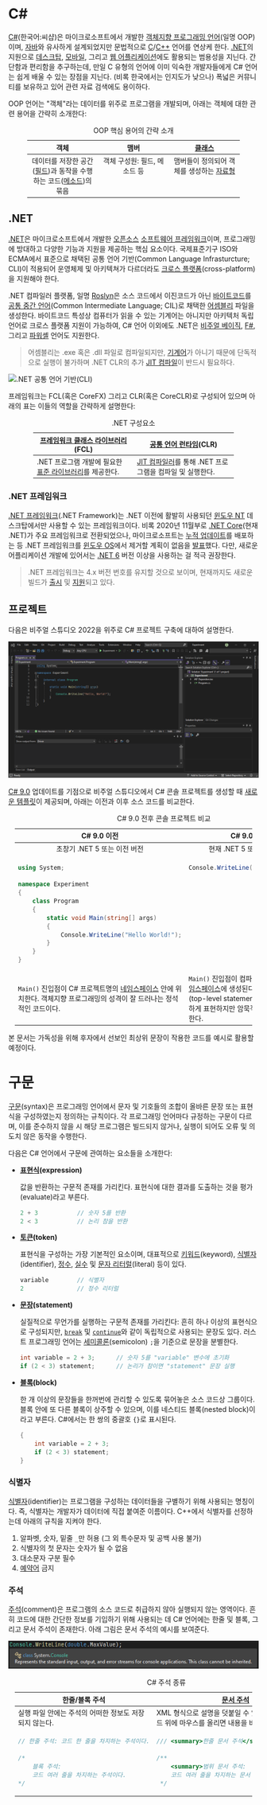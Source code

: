 # C#
[C#](https://learn.microsoft.com/en-us/dotnet/csharp/)(한국어:씨샵)은 마이크로소프트에서 개발한 [객체지향 프로그래밍 언어](https://ko.wikipedia.org/wiki/객체_지향_프로그래밍)(일명 OOP)이며, [자바](https://ko.wikipedia.org/wiki/자바_(프로그래밍_언어))와 유사하게 설계되었지만 문법적으로 [C](C.md)/[C++](Cpp.md) 언어를 연상케 한다. [.NET](#net)의 지원으로 [데스크탑](https://ko.wikipedia.org/wiki/응용_소프트웨어), [모바일](https://ko.wikipedia.org/wiki/모바일_응용_소프트웨어), 그리고 [웹 어플리케이션](https://ko.wikipedia.org/wiki/웹_애플리케이션)에도 활용되는 범용성을 지닌다. 간단함과 편리함을 추구하는데, 만일 C 유형의 언어에 이미 익숙한 개발자들에게 C# 언어는 쉽게 배울 수 있는 장점을 지닌다. (비록 한국에서는 인지도가 낮으나) 폭넓은 커뮤니티를 보유하고 있어 관련 자료 검색에도 용이하다.

OOP 언어는 "객체"라는 데이터를 위주로 프로그램을 개발되며, 아래는 객체에 대한 관련 용어을 간략히 소개한다:

<table style="width: 85%; margin-left: auto; margin-right: auto;"><caption style="caption-side: top;">OOP 핵심 용어의 간략 소개</caption><colgroup><col style="width: 33.3%;"/><col style="width: 33.4%;"/><col style="width: 33.3%;"/></colgroup><thead><tr><th style="text-align: center;">객체</th><th style="text-align: center;">맴버</th><th style="text-align: center;"><a href="#클래스">클래스</a></th></tr></thead><tbody><tr style="vertical-align: top; text-align: center;"><td>데이터를 저장한 공간(<a href="#변수">필드</a>)과 동작을 수행하는 코드(<a href="#함수">메소드</a>)의 묶음</td><td>객체 구성원: 필드, 메소드 등</td><td>맴버들이 정의되어 객체를 생성하는 <a href="#자료형">자료형</a></td></tr></tbody></table>

## .NET
[.NET](https://ko.wikipedia.org/wiki/닷넷)은 마이크로소프트에서 개발한 [오픈소스](https://github.com/dotnet/dotnet) [소프트웨어 프레임워크](https://ko.wikipedia.org/wiki/소프트웨어_프레임워크)이며, 프로그래밍에 방대하고 다양한 기능과 지원을 제공하는 핵심 요소이다. 국제표준기구 ISO와 ECMA에서 표준으로 채택된 공통 언어 기반(Common Language Infrasturcture; CLI)이 적용되어 운영체제 및 아키텍쳐가 다르더라도 [크로스 플랫폼](https://ko.wikipedia.org/wiki/크로스_플랫폼)(cross-platform)을 지원해야 한다.

.NET 컴파일러 플랫폼, 일명 <a href="https://en.wikipedia.org/wiki/Roslyn_(compiler)">Roslyn</a>은 소스 코드에서 이진코드가 아닌 [바이트코드](https://ko.wikipedia.org/wiki/바이트코드)를 [공통 중간 언어](https://ko.wikipedia.org/wiki/공통_중간_언어)(Common Intermediate Language; CIL)로 채택한 [어셈블리](https://learn.microsoft.com/en-us/dotnet/standard/assembly/) 파일을 생성한다. 바이트코드 특성상 컴퓨터가 읽을 수 있는 기계어는 아니지만 아키텍처 독립 언어로 크로스 플랫폼 지원이 가능하여, C# 언어 이외에도 .NET은 [비주얼 베이직](https://ko.wikipedia.org/wiki/비주얼_베이직_닷넷), [F#](https://ko.wikipedia.org/wiki/F_샤프), 그리고 [파워셸](PowerShell.md) 언어도 지원한다.

> 어셈블리는 .exe 혹은 .dll 파일로 컴파일되지만, <a href="https://ko.wikipedia.org/wiki/기계어">기계어</a>가 아니기 때문에 단독적으로 실행이 불가하며 .NET CLR의 추가 [JIT 컴파일](Compiler.md#jit-컴파일)이 반드시 필요하다.

![.NET 공통 언어 기반(CLI)](https://upload.wikimedia.org/wikipedia/commons/8/85/Overview_of_the_Common_Language_Infrastructure.svg)

프레임워크는 FCL(혹은 CoreFX) 그리고 CLR(혹은 CoreCLR)로 구성되어 있으며 아래의 표는 이들의 역할을 간략하게 설명한다:

<table style="table-layout: fixed; width: 80%; margin-left: auto; margin-right: auto;"><caption style="caption-side: top;">.NET 구성요소</caption><colgroup><col style="width: 50%;"/><col style="width: 50%;"/></colgroup><thead><tr><th style="text-align: center;"><a href="https://en.wikipedia.org/wiki/Framework_Class_Library">프레임워크 클래스 라이브러리</a>(FCL)</th><th style="text-align: center;"><a href="https://ko.wikipedia.org/wiki/공통_언어_런타임">공통 언어 런타임</a>(CLR)</th></tr></thead><tbody>
<tr><td>.NET 프로그램 개발에 필요한 <a href="https://ko.wikipedia.org/wiki/표준_라이브러리">표준 라이브러리</a>를 제공한다.</td><td><a href="Compiler.md#jit-컴파일">JIT 컴파일러</a>를 통해 .NET 프로그램을 컴파일 및 실행한다.</td></tr></tbody></table>

### .NET 프레임워크
[.NET 프레임워크](https://ko.wikipedia.org/wiki/닷넷_프레임워크)(.NET Framework)는 .NET 이전에 활발히 사용되던 [윈도우 NT](Windows.md) 데스크탑에서만 사용할 수 있는 프레임워크이다. 비록 2020년 11월부로 [.NET Core](#net)(현재 .NET)가 주요 프레임워크로 전환되었으나, 마이크로소프트는  [누적 업데이트](WaaS.md#업데이트)를 배포하는 등 .NET 프레임워크를 [윈도우 OS](Windows.md)에서 제거할 계획이 없음을 [발표](https://learn.microsoft.com/en-us/dotnet/core/whats-new/dotnet-5#net-5-doesnt-replace-net-framework)했다. 다만, 새로운 어플리케이션 개발에 있어서는 [.NET 6](https://learn.microsoft.com/en-us/dotnet/core/whats-new/dotnet-6) 버전 이상을 사용하는 걸 적극 권장한다.

> .NET 프레임워크는 4.x 버전 번호를 유지할 것으로 보이며, 현재까지도 새로운 빌드가 [출시](https://learn.microsoft.com/en-us/dotnet/framework/whats-new/) 및 [지원](https://learn.microsoft.com/en-us/lifecycle/products/microsoft-net-framework)되고 있다.

## 프로젝트
다음은 비주얼 스튜디오 2022을 위주로 C# 프로젝트 구축에 대하여 설명한다.

![비주얼 스튜디오 C# 프로그래밍 화면](./images/visual_studio_csharp.png)

[C# 9.0](https://learn.microsoft.com/en-us/dotnet/csharp/whats-new/csharp-9) 업데이트를 기점으로 비주얼 스튜디오에서 C# 콘솔 프로젝트를 생성할 때 [새로운 템플릿](https://learn.microsoft.com/en-us/dotnet/core/tutorials/top-level-templates)이 제공되며, 아래는 이전과 이후 소스 코드를 비교한다.

<table style="table-layout: fixed; width: 95%; margin-left: auto; margin-right: auto;"><caption style="caption-side: top;">C# 9.0 전후 콘솔 프로젝트 비교</caption><colgroup><col style="width: 50%;"/><col style="width: 50%;"/></colgroup><thead><tr><th style="text-align: center;">C# 9.0 이전</th><th style="text-align: center;">C# 9.0 이후</th></tr></thead><tbody><tr style="text-align: center;"><td>초창기 .NET 5 또는 이전 버전</td><td>현재 .NET 5 또는 이후 버전</td></tr><tr style="vertical-align: top; overflow-wrap: break-word;"><td>

```cs
using System;

namespace Experiment
{
    class Program
    {
        static void Main(string[] args)
        {
            Console.WriteLine("Hello World!");
        }
    }
}
```
</td><td>

```cs
Console.WriteLine("Hello World!");
```
</td></tr><tr><td><code>Main()</code> 진입점이 C# 프로젝트명의 <a href="#네임스페이스">네임스페이스</a> 안에 위치한다. 객체지향 프로그래밍의 성격이 잘 드러나는 정석적인 코드이다.</td><td><code>Main()</code> 진입점이 컴파일러에 의해 <a href="#전역-네임스페이스">전역 네임스페이스</a>에 생성된다. <a href="https://learn.microsoft.com/en-us/dotnet/csharp/fundamentals/program-structure/top-level-statements">최상위 문장</a>(top-level statements)은 코드를 간결하게 표현하지만 암묵적인 규칙들이 존재한다.</td></tr>
</tbody>
</table>

본 문서는 가독성을 위해 후자에서 선보인 최상위 문장이 작용한 코드를 예시로 활용할 예정이다.

# 구문
[구문](https://ko.wikipedia.org/wiki/구문_(프로그래밍_언어))(syntax)은 프로그래밍 언어에서 문자 및 기호들의 조합이 올바른 문장 또는 표현식을 구성하였는지 정의하는 규칙이다. 각 프로그래밍 언어마다 규정하는 구문이 다르며, 이를 준수하지 않을 시 해당 프로그램은 빌드되지 않거나, 실행이 되어도 오류 및 의도치 않은 동작을 수행한다.

다음은 C# 언어에서 구문에 관여하는 요소들을 소개한다:

* **[표현식](https://learn.microsoft.com/en-us/dotnet/csharp/language-reference/language-specification/expressions)(expression)**
    
    값을 반환하는 구문적 존재를 가리킨다. 표현식에 대한 결과를 도출하는 것을 평가(evaluate)라고 부른다.
    
    ```cs
    2 + 3           // 숫자 5를 반환
    2 < 3           // 논리 참을 반환
    ```

* **[토큰](https://learn.microsoft.com/en-us/dotnet/csharp/language-reference/language-specification/lexical-structure#64-tokens)(token)**

    표현식을 구성하는 가장 기본적인 요소이며, 대표적으로 [키워드](https://learn.microsoft.com/en-us/dotnet/csharp/language-reference/keywords/)(keyword), [식별자](#식별자)(identifier), [정수](https://learn.microsoft.com/en-us/dotnet/csharp/language-reference/language-specification/lexical-structure#6453-integer-literals), [실수](https://learn.microsoft.com/en-us/dotnet/csharp/language-reference/language-specification/lexical-structure#6454-real-literals) 및 [문자 리터럴](https://learn.microsoft.com/en-us/dotnet/csharp/language-reference/language-specification/lexical-structure#6455-character-literals)(literal) 등이 있다.

    ```cs
    variable        // 식별자
    2               // 정수 리터럴
    ```

* **[문장](https://learn.microsoft.com/en-us/dotnet/csharp/language-reference/language-specification/statements)(statement)**
    
    실질적으로 무언가를 실행하는 구문적 존재를 가리킨다: 흔히 하나 이상의 표현식으로 구성되지만, [`break`](#break-문) 및 [`continue`](#continue-문)와 같이 독립적으로 사용되는 문장도 있다. 러스트 프로그래밍 언어는 [세미콜론](https://ko.wikipedia.org/wiki/새줄_문자)(semicolon) `;`을 기준으로 문장을 분별한다. 

    ```cs
    int variable = 2 + 3;      // 숫자 5를 "variable" 변수에 초기화
    if (2 < 3) statement;      // 논리가 참이면 "statement" 문장 실행
    ```

* **[블록](https://ko.wikipedia.org/wiki/블록_(프로그래밍))(block)**

    한 개 이상의 문장들을 한꺼번에 관리할 수 있도록 묶어놓은 소스 코드상 그룹이다. 블록 안에 또 다른 블록이 상주할 수 있으며, 이를 네스티드 블록(nested block)이라고 부른다. C#에서는 한 쌍의 중괄호 `{}`로 표시된다.

    ```cs
    {
        int variable = 2 + 3;
        if (2 < 3) statement;
    }
    ```

### 식별자
[식별자](https://learn.microsoft.com/en-us/dotnet/csharp/fundamentals/coding-style/identifier-names)(identifier)는 프로그램을 구성하는 데이터들을 구별하기 위해 사용되는 명칭이다. 즉, 식별자는 개발자가 데이터에 직접 붙여준 이름이다. C++에서 식별자를 선정하는데 아래의 규칙을 지켜야 한다.

1. 알파벳, 숫자, 밑줄 `_`만 허용 (그 외 특수문자 및 공백 사용 불가)
2. 식별자의 첫 문자는 숫자가 될 수 없음
3. 대소문자 구분 필수
4. [예약어](https://ko.wikipedia.org/wiki/예약어) 금지

### 주석
[주석](https://learn.microsoft.com/en-us/dotnet/csharp/language-reference/tokens/comments)(comment)은 프로그램의 소스 코드로 취급하지 않아 실행되지 않는 영역이다. 흔히 코드에 대한 간단한 정보를 기입하기 위해 사용되는 데 C# 언어에는 한줄 및 블록, 그리고 문서 주석이 존재한다. 아래 그림은 문서 주석의 예시를 보여준다.

![비주얼 스튜디오의 C# 프로그래밍 언어 문서 주석 예시](./images/csharp_documentation_comment.png)

<table style="table-layout: fixed; width: 95%; margin-left: auto; margin-right: auto;"><caption style="caption-side: top;">C# 주석 종류</caption><colgroup><col style="width: 50%;"/><col style="width: 50%;"/></colgroup><thead><tr><th style="text-align: center;">한줄/블록 주석</th><th style="text-align: center;"><a href="https://learn.microsoft.com/en-us/dotnet/csharp/language-reference/language-specification/documentation-comments">문서 주석</a></th></tr></thead><tbody><tr><td>실행 파일 안에는 주석의 어떠한 정보도 저장되지 않는다.</td><td>XML 형식으로 설명을 덧붙일 수 있도록 한다. 해당 코드 위에 마우스를 올리면 내용을 바로 확인할 수 있다.</td></tr><tr style="vertical-align: top; overflow-wrap: break-word;"><td>

```cs
// 한줄 주석: 코드 한 줄을 차지하는 주석이다.

/*
    블록 주석:
    코드 여러 줄을 차지하는 주석이다.
*/
```
</td><td>

```cs
/// <summary>한줄 문서 주석</summary>

/**
    <summary>범위 문서 주석:
    코드 여러 줄을 차지하는 문서 주석이다.</summary>
 */
```
</td></tr></tbody></table>
